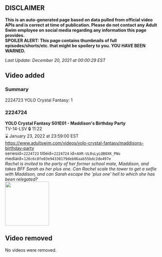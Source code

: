## DISCLAIMER
**This is an auto-generated page based on data pulled from official video APIs and is correct at time of publication. Please do not contact any Adult Swim employee on social media regarding any information this page provides.**  
**SPOILER ALERT: This page contains thumbnails of full episodes/shorts/etc. that might be spoilery to you. YOU HAVE BEEN WARNED.**  

_Last Update: December 20, 2021 at 00:00:29 EST_
## Video added
### Summary
2224723 YOLO Crystal Fantasy: 1  
### 2224724
**YOLO Crystal Fantasy S01E01 - Maddison's Birthday Party**  
TV-14-LSV 🔒 11:22  
⌛ January 23, 2022 at 23:59:00 EST  
https://www.adultswim.com/videos/yolo-crystal-fantasy/maddisons-birthday-party  
seriesid=`2224723` titleid=`2224724` id=`AXR-UL0sLyLQBOXK_PNo` mediaid=`126c6c8fe03e94330179deb06aab55bdc2de497e`  
_Rachel is invited to the party of her former school mate, Maddison, and takes BFF Sarah as her plus one. Can Rachel scale the tower to get a selfie with Maddison, and can Sarah escape the 'plus one' hell to which she has been relegated?_  
<a href="https://media.cdn.adultswim.com/uploads/20200911/thumbnails/2_209111619464-2_207211030518-YOLO_001_dup-20200326.jpg"><img src="https://media.cdn.adultswim.com/uploads/20200911/thumbnails/2_209111619464-2_207211030518-YOLO_001_dup-20200326.jpg" height="144px" /></a>
## Video removed
No videos were removed.  
